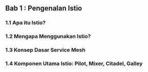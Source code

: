 ## Bab 1 : Pengenalan Istio

### 1.1 Apa itu Istio?

### 1.2 Mengapa Menggunakan Istio?

### 1.3 Konsep Dasar Service Mesh

### 1.4 Komponen Utama Istio: Pilot, Mixer, Citadel, Galley

